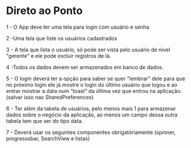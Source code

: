 # Direto ao Ponto

1 - O App deve ter uma tela para login com usuário e senha

2 -Uma tela que liste os usuários cadastrados

3 - A tela que lista o usuário, só pode ser vista pelo usuário de nível
"gerente" e ele pode excluir registros de lá.

4 -Todos os dados devem ser armazenados em banco de dados.

5 - O login deverá ter a opção para saber se quer "lembrar" dele para que
no próximo login ele já mostre o login do último usuário que logou e ao
entrar mostrar a data num “toast” da última vez que entrou na
aplicação. (salvar isso nas SharedPreferences)

6 - Ter além da tabela de usuários, pelo menos mais 1 para armazenar
dados sobre o negócio da aplicação, ao menos um campo dessa outra
tabela tem que ser do tipo data.

7 - Deverá usar os seguintes componentes obrigatóriamente (spinner,
progresssbar, SearchView e listas)
